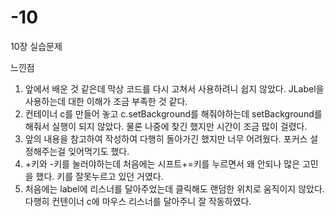# -10
10장 실습문제

느낀점
1. 앞에서 배운 것 같은데 막상 코드를 다시 고쳐서 사용하려니 쉽지 않았다. JLabel을 사용하는데 대한 이해가 조금 부족한 것 같다.
2. 컨테이너 c를 만들어 놓고 c.setBackground를 해줘야하는데 setBackground를 해줘서 실행이 되지 않았다. 물론 나중에 찾긴 했지만 시간이 조금 많이 걸렸다.
4. 앞의 내용을 참고하여 작성하여 다행히 돌아가긴 했지만 너무 어려웠다. 포커스 설정해주는걸 잊어먹기도 했다.
5. +키와 -키를 눌러야하는데 처음에는 시프트+=키를 누르면서 왜 안되나 많은 고민을 했다. 키를 잘못누르고 있던 거였다.
6. 처음에는 label에 리스너를 달아주었는데 클릭해도 랜덤한 위치로 움직이지 않았다. 다행히 컨텐이너 c에 마우스 리스너를 달아주니 잘 작동하였다.
